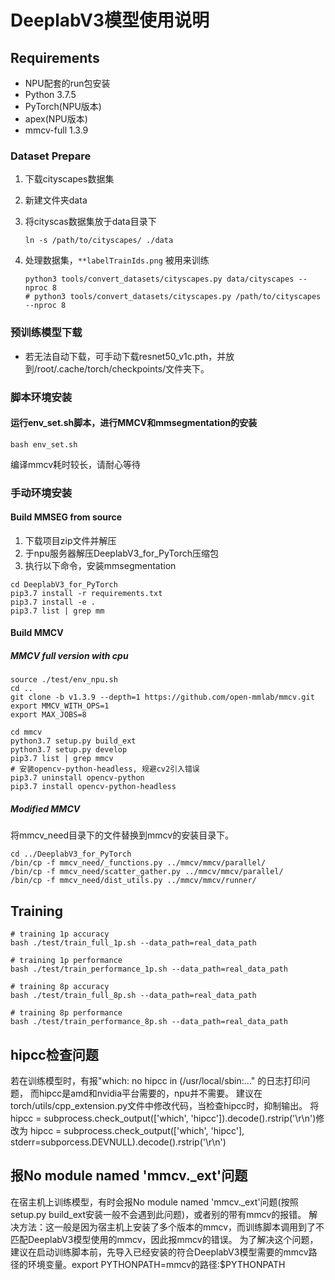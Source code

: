 # DeeplabV3模型使用说明

## Requirements
* NPU配套的run包安装
* Python 3.7.5
* PyTorch(NPU版本)
* apex(NPU版本)
* mmcv-full 1.3.9

### Dataset Prepare
1. 下载cityscapes数据集

2. 新建文件夹data

3. 将cityscas数据集放于data目录下

   ```shell
   ln -s /path/to/cityscapes/ ./data
   ```

4. 处理数据集，`**labelTrainIds.png` 被用来训练

   ```shell
   python3 tools/convert_datasets/cityscapes.py data/cityscapes --nproc 8
   # python3 tools/convert_datasets/cityscapes.py /path/to/cityscapes --nproc 8
   ```

### 预训练模型下载
* 若无法自动下载，可手动下载resnet50_v1c.pth，并放到/root/.cache/torch/checkpoints/文件夹下。

### 脚本环境安装
#### 运行env_set.sh脚本，进行MMCV和mmsegmentation的安装
```shell
bash env_set.sh
```
编译mmcv耗时较长，请耐心等待

### 手动环境安装
#### Build MMSEG from source

1. 下载项目zip文件并解压
3. 于npu服务器解压DeeplabV3_for_PyTorch压缩包
4. 执行以下命令，安装mmsegmentation
```shell
cd DeeplabV3_for_PyTorch
pip3.7 install -r requirements.txt
pip3.7 install -e .
pip3.7 list | grep mm
```


#### Build MMCV

##### MMCV full version with cpu
```shell
source ./test/env_npu.sh
cd ..
git clone -b v1.3.9 --depth=1 https://github.com/open-mmlab/mmcv.git
export MMCV_WITH_OPS=1
export MAX_JOBS=8

cd mmcv
python3.7 setup.py build_ext
python3.7 setup.py develop
pip3.7 list | grep mmcv
# 安装opencv-python-headless, 规避cv2引入错误
pip3.7 uninstall opencv-python
pip3.7 install opencv-python-headless
```

##### Modified MMCV
将mmcv_need目录下的文件替换到mmcv的安装目录下。

```shell
cd ../DeeplabV3_for_PyTorch
/bin/cp -f mmcv_need/_functions.py ../mmcv/mmcv/parallel/
/bin/cp -f mmcv_need/scatter_gather.py ../mmcv/mmcv/parallel/
/bin/cp -f mmcv_need/dist_utils.py ../mmcv/mmcv/runner/
```

## Training

```shell
# training 1p accuracy
bash ./test/train_full_1p.sh --data_path=real_data_path

# training 1p performance
bash ./test/train_performance_1p.sh --data_path=real_data_path

# training 8p accuracy
bash ./test/train_full_8p.sh --data_path=real_data_path

# training 8p performance
bash ./test/train_performance_8p.sh --data_path=real_data_path
```


## hipcc检查问题
若在训练模型时，有报"which: no hipcc in (/usr/local/sbin:..." 的日志打印问题，
而hipcc是amd和nvidia平台需要的，npu并不需要。
建议在torch/utils/cpp_extension.py文件中修改代码，当检查hipcc时，抑制输出。
将 hipcc = subprocess.check_output(['which', 'hipcc']).decode().rstrip('\r\n')修改为
hipcc = subprocess.check_output(['which', 'hipcc'], stderr=subporcess.DEVNULL).decode().rstrip('\r\n')

## 报No module named 'mmcv._ext'问题
在宿主机上训练模型，有时会报No module named 'mmcv._ext'问题(按照setup.py build_ext安装一般不会遇到此问题)，或者别的带有mmcv的报错。
解决方法：这一般是因为宿主机上安装了多个版本的mmcv，而训练脚本调用到了不匹配DeeplabV3模型使用的mmcv，因此报mmcv的错误。
为了解决这个问题，建议在启动训练脚本前，先导入已经安装的符合DeeplabV3模型需要的mmcv路径的环境变量。export PYTHONPATH=mmcv的路径:$PYTHONPATH
